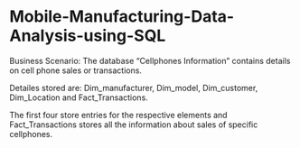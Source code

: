# Mobile-Manufacturing-Data-Analysis-using-SQL

Business Scenario: The database “Cellphones Information” contains details on
cell phone sales or transactions.

Detailes stored are: Dim_manufacturer, Dim_model, Dim_customer,
Dim_Location and Fact_Transactions.

The first four store entries for the respective elements and Fact_Transactions
stores all the information about sales of specific cellphones.
